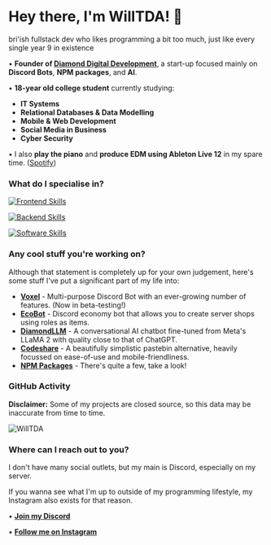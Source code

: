 # Hey there, I'm WillTDA! 👋
bri'ish fullstack dev who likes programming a bit too much, just like every single year 9 in existence

• **Founder of [Diamond Digital Development](https://diamonddigital.dev/)**, a start-up focused mainly on **Discord Bots**, **NPM packages**, and **AI**.

• **18-year old college student** currently studying:
  - **IT Systems**
  - **Relational Databases & Data Modelling**
  - **Mobile & Web Development**
  - **Social Media in Business**
  - **Cyber Security**

• I also **play the piano** and **produce EDM using Ableton Live 12** in my spare time. ([Spotify](https://open.spotify.com/track/4CfNBS4KKZg3uhhOjVKWH1))

### What do I specialise in?
[![Frontend Skills](https://skillicons.dev/icons?i=js,html,css,bootstrap)](https://skillicons.dev)

[![Backend Skills](https://skillicons.dev/icons?i=nodejs,express,mongodb,tensorflow)](https://skillicons.dev)

[![Software Skills](https://skillicons.dev/icons?i=vscode,github,ps,ai,blender)](https://skillicons.dev)

### Any cool stuff you're working on?

Although that statement is completely up for your own judgement, here's some stuff I've put a significant part of my life into:

- **[Voxel](https://diamonddigital.dev/voxel-beta)** - Multi-purpose Discord Bot with an ever-growing number of features. (Now in beta-testing!)
- **[EcoBot](https://dsc.gg/discord-ecobot)** - Discord economy bot that allows you to create server shops using roles as items.
- **[DiamondLLM](https://chat.diamonddigital.dev/)** - A conversational AI chatbot fine-tuned from Meta's LLaMA 2 with quality close to that of ChatGPT.
- **[Codeshare](https://codeshare.diamonddigital.dev/)** - A beautifully simplistic pastebin alternative, heavily focussed on ease-of-use and mobile-friendliness.
- **[NPM Packages](https://www.npmjs.com/~willtda)** - There's quite a few, take a look!

### GitHub Activity

**Disclaimer:** Some of my projects are closed source, so this data may be inaccurate from time to time.

![WillTDA](https://github-readme-stats.vercel.app/api?username=WillTDA&show_icons=true&locale=en&theme=dark&hide_border=true&cache_seconds=1800&icon_color=00ffff&text_color=61dafb&title_color=00ffff")

### Where can I reach out to you?

I don't have many social outlets, but my main is Discord, especially on my server.

If you wanna see what I'm up to outside of my programming lifestyle, my Instagram also exists for that reason.

• **[Join my Discord](https://diamonddigital.dev/discord)**

• **[Follow me on Instagram](https://instagram.com/willtdaofficial)**

